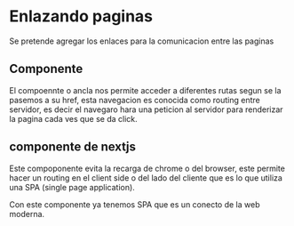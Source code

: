 # Enlazando paginas

Se pretende agregar los enlaces para la comunicacion entre las paginas

## Componente <a>

El compoennte <a> o ancla nos permite acceder a diferentes rutas segun se la pasemos a su href, esta navegacion es conocida como routing entre servidor, es decir el navegaro hara una peticion al servidor para renderizar la pagina cada ves que se da click.

## componente <Link> de nextjs

Este compoponente evita la recarga de chrome o del browser, este permite hacer un routing en el client side o del lado del cliente que es lo que utiliza una SPA (single page application).

Con este componente ya tenemos SPA que es un conecto de la web moderna.